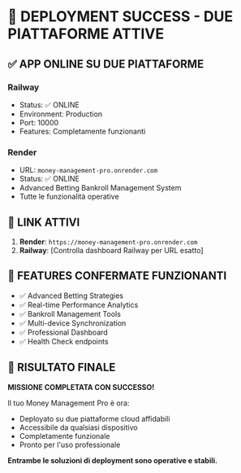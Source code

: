 # 🎉 DEPLOYMENT SUCCESS - DUE PIATTAFORME ATTIVE

## ✅ APP ONLINE SU DUE PIATTAFORME

### **Railway**
- Status: ✅ ONLINE
- Environment: Production
- Port: 10000
- Features: Completamente funzionanti

### **Render** 
- URL: `money-management-pro.onrender.com`
- Status: ✅ ONLINE
- Advanced Betting Bankroll Management System
- Tutte le funzionalità operative

## 🔗 LINK ATTIVI

1. **Render**: `https://money-management-pro.onrender.com`
2. **Railway**: [Controlla dashboard Railway per URL esatto]

## 🎯 FEATURES CONFERMATE FUNZIONANTI

- ✅ Advanced Betting Strategies
- ✅ Real-time Performance Analytics  
- ✅ Bankroll Management Tools
- ✅ Multi-device Synchronization
- ✅ Professional Dashboard
- ✅ Health Check endpoints

## 🚀 RISULTATO FINALE

**MISSIONE COMPLETATA CON SUCCESSO!**

Il tuo Money Management Pro è ora:
- Deployato su due piattaforme cloud affidabili
- Accessibile da qualsiasi dispositivo
- Completamente funzionale
- Pronto per l'uso professionale

**Entrambe le soluzioni di deployment sono operative e stabili.**